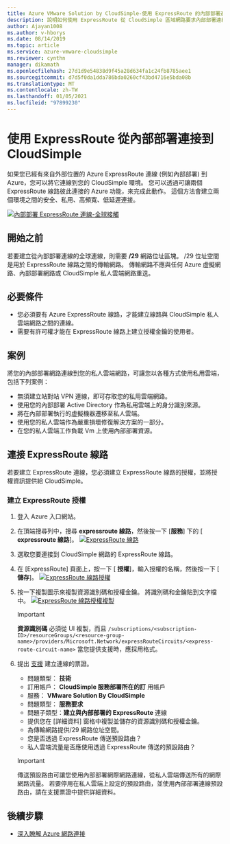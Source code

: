 ```yaml
---
title: Azure VMware Solution by CloudSimple-使用 ExpressRoute 的內部部署連線
description: 說明如何使用 ExpressRoute 從 CloudSimple 區域網路要求內部部署連線
author: Ajayan1008
ms.author: v-hborys
ms.date: 08/14/2019
ms.topic: article
ms.service: azure-vmware-cloudsimple
ms.reviewer: cynthn
manager: dikamath
ms.openlocfilehash: 27d1d9e54838d9f45a28d634fa1c24fb8785aee1
ms.sourcegitcommit: d7d5f0da1dda786bda0260cf43bd4716e5bda08b
ms.translationtype: MT
ms.contentlocale: zh-TW
ms.lasthandoff: 01/05/2021
ms.locfileid: "97899230"
---
```

# <a name="connect-from-on-premises-to-cloudsimple-using-expressroute"></a>使用 ExpressRoute 從內部部署連接到 CloudSimple

如果您已經有來自外部位置的 Azure ExpressRoute 連線 (例如內部部署) 到 Azure，您可以將它連線到您的 CloudSimple 環境。 您可以透過可讓兩個 ExpressRoute 線路彼此連接的 Azure 功能，來完成此動作。 這個方法會建立兩個環境之間的安全、私用、高頻寬、低延遲連接。

[![內部部署 ExpressRoute 連線-全球接觸](media/cloudsimple-global-reach-connection.png)](media/cloudsimple-global-reach-connection.png)

## <a name="before-you-begin"></a>開始之前

若要建立從內部部署連線的全球連線，則需要 **/29** 網路位址區塊。  /29 位址空間是用於 ExpressRoute 線路之間的傳輸網路。  傳輸網路不應與任何 Azure 虛擬網路、內部部署網路或 CloudSimple 私人雲端網路重迭。

## <a name="prerequisites"></a>必要條件

* 您必須要有 Azure ExpressRoute 線路，才能建立線路與 CloudSimple 私人雲端網路之間的連線。
* 需要有許可權才能在 ExpressRoute 線路上建立授權金鑰的使用者。

## <a name="scenarios"></a>案例

將您的內部部署網路連線到您的私人雲端網路，可讓您以各種方式使用私用雲端，包括下列案例：

* 無須建立站對站 VPN 連線，即可存取您的私用雲端網路。
* 使用您的內部部署 Active Directory 作為私用雲端上的身分識別來源。
* 將在內部部署執行的虛擬機器遷移至私人雲端。
* 使用您的私人雲端作為嚴重損壞修復解決方案的一部分。
* 在您的私人雲端工作負載 Vm 上使用內部部署資源。

## <a name="connecting-expressroute-circuits"></a>連接 ExpressRoute 線路

若要建立 ExpressRoute 連線，您必須建立 ExpressRoute 線路的授權，並將授權資訊提供給 CloudSimple。


### <a name="create-expressroute-authorization"></a>建立 ExpressRoute 授權

1. 登入 Azure 入口網站。

2. 在頂端搜尋列中，搜尋 **expressroute 線路**，然後按一下 [**服務**] 下的 [ **expressroute 線路**]。
    [![ExpressRoute 線路](media/azure-expressroute-transit-search.png)](media/azure-expressroute-transit-search.png)

3. 選取您要連接到 CloudSimple 網路的 ExpressRoute 線路。

4. 在 [ExpressRoute] 頁面上，按一下 [ **授權**]，輸入授權的名稱，然後按一下 [ **儲存**]。
    [![ExpressRoute 線路授權](media/azure-expressroute-transit-authorizations.png)](media/azure-expressroute-transit-authorizations.png)

5. 按一下複製圖示來複製資源識別碼和授權金鑰。 將識別碼和金鑰貼到文字檔中。
    [![ExpressRoute 線路授權複製](media/azure-expressroute-transit-authorization-copy.png)](media/azure-expressroute-transit-authorization-copy.png)

    > [!IMPORTANT]
    > **資源識別碼** 必須從 UI 複製，而且 ```/subscriptions/<subscription-ID>/resourceGroups/<resource-group-name>/providers/Microsoft.Network/expressRouteCircuits/<express-route-circuit-name>``` 當您提供支援時，應採用格式。

6. 提出 <a href="https://portal.azure.com/#blade/Microsoft_Azure_Support/HelpAndSupportBlade/newsupportrequest" target="_blank">支援</a> 建立連線的票證。
    * 問題類型： **技術**
    * 訂用帳戶： **CloudSimple 服務部署所在的訂** 用帳戶
    * 服務： **VMware Solution By CloudSimple**
    * 問題類型： **服務要求**
    * 問題子類型：**建立與內部部署的 ExpressRoute** 連線
    * 提供您在 [詳細資料] 窗格中複製並儲存的資源識別碼和授權金鑰。
    * 為傳輸網路提供/29 網路位址空間。
    * 您是否透過 ExpressRoute 傳送預設路由？
    * 私人雲端流量是否應使用透過 ExpressRoute 傳送的預設路由？

    > [!IMPORTANT]
    > 傳送預設路由可讓您使用內部部署網際網路連線，從私人雲端傳送所有的網際網路流量。  若要停用在私人雲端上設定的預設路由，並使用內部部署連線預設路由，請在支援票證中提供詳細資料。

## <a name="next-steps"></a>後續步驟

* [深入瞭解 Azure 網路連接](cloudsimple-azure-network-connection.md)  
